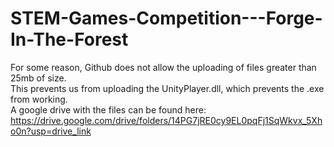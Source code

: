 # STEM-Games-Competition---Forge-In-The-Forest
For some reason, Github does not allow the uploading of files greater than 25mb of size.<br>
This prevents us from uploading the UnityPlayer.dll,  which prevents the .exe from working.<br>
A google drive with the files can be found here: https://drive.google.com/drive/folders/14PG7jRE0cy9EL0pqFj1SqWkvx_5Xho0n?usp=drive_link
